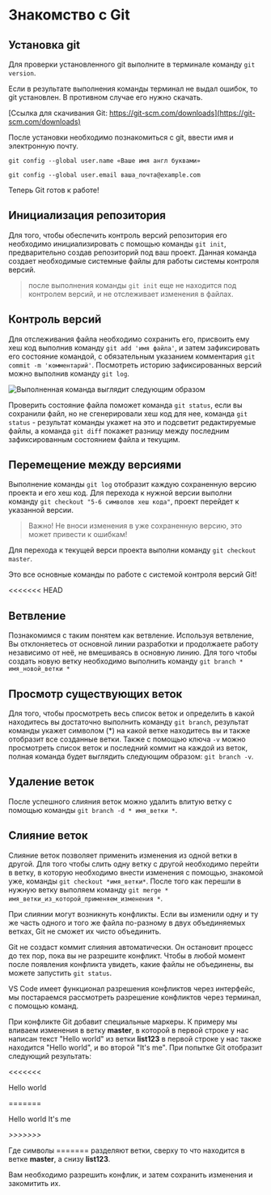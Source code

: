 # Знакомство с Git

## Установка git
Для проверки установленного git выполните в терминале команду ```git version```.

 Если в результате выполнения команды терминал не выдал ошибок, то git установлен. В противном случае его нужно скачать.

 [Ссылка для скачивания Git: https://git-scm.com/downloads](https://git-scm.com/downloads)

 После установки необходимо познакомиться с git, ввести имя и электронную почту.

 ```git config --global user.name «Ваше имя англ буквами»```

```git config --global user.email ваша_почта@example.com```

Теперь Git готов к работе!

## Инициализация репозитория

Для того, чтобы обеспечить контроль версий репозитория его необходимо инициализировать с помощью команды ```git init```, предварительно создав репозиторий под ваш проект.
Данная команда создает необходимые системные файлы для работы системы контроля версий. 
>после выполнения команды ```git init``` еще не находится под контролем версий, и не отслеживает изменения в файлах.

## Контроль версий

Для отслеживания файла необходимо сохранить его, присвоить ему хеш код выполнив команду ```git add 'имя файла'```, и затем зафиксировать его состояние командой, с обязательным указанием комментария ```git commit -m 'комментарий'```.
Посмотреть историю зафиксированных версий можно выполнив команду ```git log```.

![Выполненная команда выглядит следующим образом](Байкал.jpg)

Проверить состояние файла поможет команда ```git status```, если вы сохранили файл, но не сгенерировали хеш код для нее, команда ```git status``` - результат команды укажет на это и подсветит редактируемые файлы, а команда ```git diff``` покажет разницу между последним зафиксированным состоянием файла и текущим.

## Перемещение между версиями

Выполнение команды ```git log``` отобразит каждую сохраненную версию проекта и его хеш код. Для перехода к нужной версии выполни команду ```git checkout "5-6 символов хеш кода"```, проект перейдет к указанной версии.
> Важно! Не вноси изменения в уже сохраненную версию, это может привести к ошибкам!

Для перехода к текущей верси проекта выполни команду ```git checkout master```.

Это все основные команды по работе с системой контроля версий Git!

<<<<<<< HEAD
## Ветвление

Познакомимся с таким понятем как ветвление.
Используя ветвление, Вы отклоняетесь от основной линии разработки и продолжаете работу независимо от неё, не вмешиваясь в основную линию.
Для того чтобы создать новую ветку необходимо выполнить команду ```git branch * имя_новой_ветки *```

## Просмотр существующих веток

Для того, чтобы просмотреть весь список веток и определить в какой находитесь вы достаточно выполнить команду ```git branch```, результат команды укажет символом (*) на какой ветке находитесь вы и также отобразит все созданные ветки.
Также с помощью ключа ```-v``` можно просмотреть список веток и последний коммит на каждой из веток, полная команда будет выглядить следующим образом: ```git branch -v```.

## Удаление веток

После успешного слияния веток можно удалить влитую ветку с помощью команды ```git branch -d * имя_ветки *```.

## Слияние веток

Слияние веток позволяет применить изменения из одной ветки в другой. 
Для того чтобы слить одну ветку с другой необходимо перейти в ветку, в которую необходимо внести изменения с помощью, знакомой уже, команды ```git checkout *имя_ветки*```. После того как перешли в нужную ветку выполяем команду ```git merge * имя_ветки_из_которой_применяем_изменения *```.

При слиянии могут возникнуть конфликты. Если вы изменили одну и ту же часть одного и того же файла по-разному в двух объединяемых ветках, Git не сможет их чисто объединить.

Git не создаст коммит слияния автоматически. Он остановит процесс до тех пор, пока вы не разрешите конфликт. Чтобы в любой момент после появления конфликта увидеть, какие файлы не объединены, вы можете запустить ```git status```.

VS Code имеет функционал разрешения конфликтов через интерфейс, мы постараемся рассмотреть разрешение конфликтов через терминал, с помощью команд.

При конфликте Git добавит специальные маркеры. К примеру мы вливаем изменения в ветку **master**, в которой в первой строке у нас написан текст "Hello world" из ветки **list123** в первой строке у нас также находится "Hello world", и во второй "It's me". При попытке Git отобразит следующий результать:

<<<<<<<

Hello world

=======

Hello world
It's me

*>>>>>>>*

Где символы ======= разделяют ветки, сверху то что находится в ветке **master**, а снизу **list123**.

Вам необходимо разрешить конфлик, и затем сохранить изменения и закомитить их.
